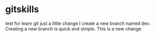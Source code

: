 # gitskills
test for learn git
just a little change
I create a new branch named dev.
Creating a new branch is quick and simple.
This is a new change.
